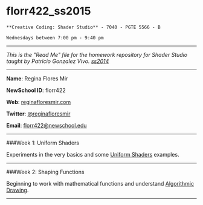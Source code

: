 florr422_ss2015
=================
	**Creative Coding: Shader Studio** - 7040 - PGTE 5566 - B
	
	Wednesdays between 7:00 pm - 9:40 pm 
	
_____________________________________________

_This is the "Read Me" file for the homework repository for Shader Studio taught by Patricio Gonzalez Vivo. [ss2014](https://github.com/patriciogonzalezvivo/ss2015)_
_____________________________________________
**Name**: Regina Flores Mir

**NewSchool ID**: florr422

**Web**: [reginafloresmir.com](http://www.reginafloresmir.com)

**Twitter**: [@reginafloresmir](https://twitter.com/ReginaFloresMir)

**Email**: florr422@newschool.edu
_____________________________________________

###Week 1: Uniform Shaders

Experiments in the very basics and some [Uniform Shaders](http://patriciogonzalezvivo.com/2015/thebookofshaders/03/) examples.  


_____________________________________________

###Week 2: Shaping Functions

Beginning to work with mathematical functions and understand [Algorithmic Drawing](http://patriciogonzalezvivo.com/2015/thebookofshaders/05/).
_____________________________________________